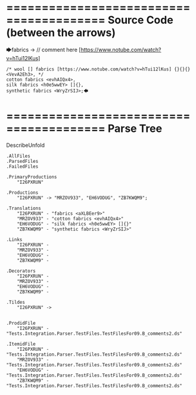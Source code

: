 ========================================
Source Code (between the arrows)
========================================

🡆fabrics <aXLBEer9> -> // comment here [https://www.notube.com/watch?v=hTui12lKus]

    /* wool [] fabrics [https://www.notube.com/watch?v=hTui12lKus] {}{}{} <VevA2Eh3>, */
    cotton fabrics <evhAIQx4>,
    silk fabrics <h0e5wwEY> []{},
    synthetic fabrics <WryZrSIJ>;🡄

========================================
Parse Tree
========================================
DescribeUnfold

    .AllFiles
    .ParsedFiles
    .FailedFiles

    .PrimaryProductions
        "I26PXRUN" 

    .Productions
        "I26PXRUN" -> "MRZOV933", "EH6VODUG", "ZB7KWQM9";

    .Translations
        "I26PXRUN" - "fabrics <aXLBEer9>"
        "MRZOV933" - "cotton fabrics <evhAIQx4>"
        "EH6VODUG" - "silk fabrics <h0e5wwEY> []{}"
        "ZB7KWQM9" - "synthetic fabrics <WryZrSIJ>"

    .Links
        "I26PXRUN" - 
        "MRZOV933" - 
        "EH6VODUG" - 
        "ZB7KWQM9" - 

    .Decorators
        "I26PXRUN" - 
        "MRZOV933" - 
        "EH6VODUG" - 
        "ZB7KWQM9" - 

    .Tildes
        "I26PXRUN" -> 


    .ProdidFile
        "I26PXRUN" - "Tests.Integration.Parser.TestFiles.TestFilesFor09.B_comments2.ds"

    .ItemidFile
        "I26PXRUN" - "Tests.Integration.Parser.TestFiles.TestFilesFor09.B_comments2.ds"
        "MRZOV933" - "Tests.Integration.Parser.TestFiles.TestFilesFor09.B_comments2.ds"
        "EH6VODUG" - "Tests.Integration.Parser.TestFiles.TestFilesFor09.B_comments2.ds"
        "ZB7KWQM9" - "Tests.Integration.Parser.TestFiles.TestFilesFor09.B_comments2.ds"

